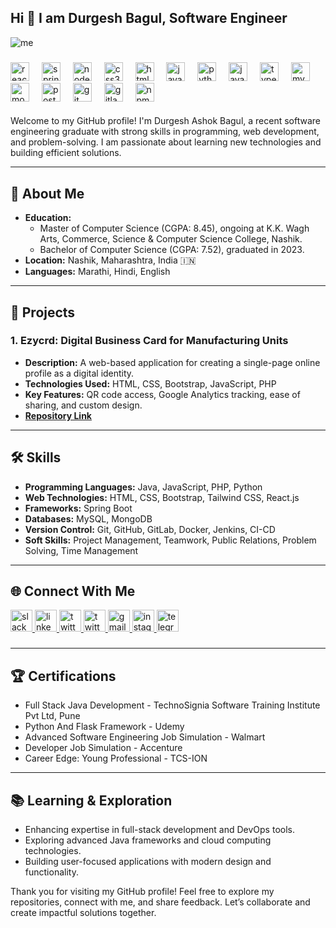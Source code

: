 <h2 align="left">Hi 👋 I am Durgesh Bagul, Software Engineer</h2>

![me](https://github.com/user-attachments/assets/61876fb9-5fee-4a35-a981-9e72aa2021ae)
###

<div align="left">
  <img src="https://cdn.jsdelivr.net/gh/devicons/devicon/icons/react/react-original.svg" height="30" alt="react logo"  />
  <img width="12" />
  <img src="https://cdn.jsdelivr.net/gh/devicons/devicon/icons/spring/spring-original.svg" height="30" alt="spring logo"  />
  <img width="12" />
  <img src="https://cdn.jsdelivr.net/gh/devicons/devicon/icons/nodejs/nodejs-original.svg" height="30" alt="nodejs logo"  />
  <img width="12" />
  <img src="https://cdn.jsdelivr.net/gh/devicons/devicon/icons/css3/css3-original.svg" height="30" alt="css3 logo"  />
  <img width="12" />
  <img src="https://cdn.jsdelivr.net/gh/devicons/devicon/icons/html5/html5-original.svg" height="30" alt="html5 logo"  />
  <img width="12" />
  <img src="https://cdn.jsdelivr.net/gh/devicons/devicon/icons/java/java-original.svg" height="30" alt="java logo"  />
  <img width="12" />
  <img src="https://cdn.jsdelivr.net/gh/devicons/devicon@latest/icons/python/python-original.svg" height="30" alt="python logo"/>
  <img width="12" />
  <img src="https://cdn.jsdelivr.net/gh/devicons/devicon/icons/javascript/javascript-original.svg" height="30" alt="javascript logo"  />
  <img width="12" />
  <img src="https://cdn.jsdelivr.net/gh/devicons/devicon@latest/icons/typescript/typescript-original.svg" height="30" alt="typescript logo"/>
  <img width="12" />
  <img src="https://cdn.jsdelivr.net/gh/devicons/devicon/icons/mysql/mysql-original.svg" height="30" alt="mysql logo"  />
  <img width="12" />
  <img src="https://cdn.jsdelivr.net/gh/devicons/devicon/icons/mongodb/mongodb-original.svg" height="30" alt="mongodb logo"  />
  <img width="12" />
  <img src="https://cdn.jsdelivr.net/gh/devicons/devicon/icons/postgresql/postgresql-original.svg" height="30" alt="postgresql logo"  />
  <img width="12" />
  <img src="https://cdn.jsdelivr.net/gh/devicons/devicon/icons/git/git-original.svg" height="30" alt="git logo"  />
  <img width="12" />
  <img src="https://cdn.jsdelivr.net/gh/devicons/devicon/icons/gitlab/gitlab-original.svg" height="30" alt="gitlab logo"  />
  <img width="12" />
  <img src="https://cdn.jsdelivr.net/gh/devicons/devicon/icons/npm/npm-original-wordmark.svg" height="30" alt="npm logo"  />
</div>

####

Welcome to my GitHub profile! I'm Durgesh Ashok Bagul, a recent software engineering graduate with strong skills in programming, web development, and problem-solving. I am passionate about learning new technologies and building efficient solutions.

---

## 🌟 About Me
- **Education:**
  - Master of Computer Science (CGPA: 8.45), ongoing at K.K. Wagh Arts, Commerce, Science & Computer Science College, Nashik.
  - Bachelor of Computer Science (CGPA: 7.52), graduated in 2023.
- **Location:** Nashik, Maharashtra, India 🇮🇳
- **Languages:** Marathi, Hindi, English

---

## 🚀 Projects
### 1. **Ezycrd: Digital Business Card for Manufacturing Units**
- **Description:** A web-based application for creating a single-page online profile as a digital identity.
- **Technologies Used:** HTML, CSS, Bootstrap, JavaScript, PHP
- **Key Features:** QR code access, Google Analytics tracking, ease of sharing, and custom design.
- **[Repository Link](https://github.com/Durgeshbagul29/dhanashree-engineers)**

---

## 🛠️ Skills
- **Programming Languages:** Java, JavaScript, PHP, Python
- **Web Technologies:** HTML, CSS, Bootstrap, Tailwind CSS, React.js
- **Frameworks:** Spring Boot
- **Databases:** MySQL, MongoDB
- **Version Control:** Git, GitHub, GitLab, Docker, Jenkins, CI-CD
- **Soft Skills:** Project Management, Teamwork, Public Relations, Problem Solving, Time Management

---

## 🌐 Connect With Me
 <div align="left">
  <a href="https://leetcode.com/Durgeshbagul29" target="_blank">
    <img src="https://img.shields.io/static/v1?message=Leetcode&logo=slack&label=&color=FD9020&logoColor=blac&labelColor=&style=for-the-badge" height="35" alt="slack logo"  />
  </a>
  <a href="https://www.linkedin.com/in/durgesh-bagul-5b102a17a" target="_blank">
    <img src="https://img.shields.io/static/v1?message=LinkedIn&logo=linkedin&label=&color=0077B5&logoColor=white&labelColor=&style=for-the-badge" height="35" alt="linkedin logo"  />
  </a>
     <a href="https://x.com/@durgesh_bagul29" target="_blank">
     <img src="https://img.shields.io/badge/X-000000?style=for-the-badge&logo=x&logoColor=white" height="35" alt="twitter logo" />
       
<img src="https://img.shields.io/static/v1?message=twitter&logo=twitter&label=&color=000000&logoColor=white&labelColor=&style=for-the-badge"  height="35" alt="twitter logo"/> 
  </a>
  <a href="mailto:baguldurgesh29@gmail.com" target="_blank">
    <img src="https://img.shields.io/static/v1?message=Gmail&logo=gmail&label=&color=D14836&logoColor=white&labelColor=&style=for-the-badge" height="35" alt="gmail logo"  />
  </a>
  <a href="https://www.instagram.com/durgesh_2907/" target="_blank">
    <img src="https://img.shields.io/static/v1?message=Instagram&logo=instagram&label=&color=E4405F&logoColor=white&labelColor=&style=for-the-badge" height="35" alt="instagram logo"  />
  </a>
  <a href="https://t.me/Durgesh_2907" target="_blank">
    <img src="https://img.shields.io/static/v1?message=Telegram&logo=telegram&label=&color=2CA5E0&logoColor=white&labelColor=&style=for-the-badge" height="35" alt="telegram logo"  />
  </a>
</div>

###


---

## 🏆 Certifications
- Full Stack Java Development - TechnoSignia Software Training Institute Pvt Ltd, Pune
- Python And Flask Framework - Udemy
- Advanced Software Engineering Job Simulation - Walmart
- Developer Job Simulation - Accenture
- Career Edge: Young Professional - TCS-ION

---

## 📚 Learning & Exploration
- Enhancing expertise in full-stack development and DevOps tools.
- Exploring advanced Java frameworks and cloud computing technologies.
- Building user-focused applications with modern design and functionality.

Thank you for visiting my GitHub profile! Feel free to explore my repositories, connect with me, and share feedback. Let’s collaborate and create impactful solutions together.
